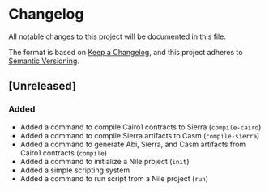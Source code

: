 # Changelog
All notable changes to this project will be documented in this file.

The format is based on [Keep a Changelog](https://keepachangelog.com/en/1.1.0/),
and this project adheres to [Semantic Versioning](https://semver.org/spec/v2.0.0.html).

## [Unreleased]

### Added

- Added a command to compile Cairo1 contracts to Sierra (`compile-cairo`)
- Added a command to compile Sierra artifacts to Casm (`compile-sierra`)
- Added a command to generate Abi, Sierra, and Casm artifacts from Cairo1 contracts (`compile`)
- Added a command to initialize a Nile project (`init`)
- Added a simple scripting system
- Added a command to run script from a Nile project (`run`)
